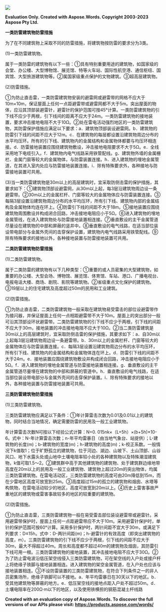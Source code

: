 ﻿![](%E9%98%B2%E9%9B%B7%E5%BB%BA%E7%AD%91%E7%89%A9%E9%98%B2%E9%9B%B7%E6%8E%AA%E6%96%BD.001.png)

**Evaluation Only. Created with Aspose.Words. Copyright 2003-2023 Aspose Pty Ltd.**

**一类防雷建筑物防雷措施**

为了在不同建筑物上采取不同的防雷措施，将建筑物按防雷的要求分为3类。

(1)一类防雷建筑物。

属于一类防雷的建筑物有以下一些：①具有特别重要用途的建筑物，如国家级的会堂、办公楼、大型博物馆、展览馆、特等火车站、国际性航空港、通信枢纽、国宾馆、大型旅游建筑物等。②属国家级重点保护的文物建筑。③超高层建筑物。

(2)防雷措施。

①为防止直击雷，一类防雷建筑物安装的避雷网或避雷带的网格不应大于10m×10m，保证屋面上任何一点距避雷带或避雷网都不大于5m。突出屋面的物体，应沿其顶部装避雷针，避雷针的保护范围可按45°计算。一类防雷建筑物的引下线不应少于两根，引下线间的距离不应大于24m。一类防雷建筑物的接地装置，要求冲击接地电阻不大于10Ω。②处在雷电活动强烈地区的一类防雷建筑物，其防雷保护措施应满足以下要求：a．建筑物顶部装设避雷网。b．建筑物的防雷引下线的间距不应大于12m。c．在建筑物的每层都设置沿建筑物周边分布的水平均压环。所有的引下线、建筑物内的金属结构和金属物体都要与均压环相连接。d．防雷接地装置应围绕建筑物敷设，冲击接地电阻要求不大于5Ω。e．全线采用地下电缆引入。f．建筑物内电气线路采用铁管配线。g．建筑物外墙的金属栅栏、金属门窗等较大的金属物体，与防雷装置连接。h．进入建筑物的埋地金属管道，在其进入室内处应与防雷接地装置连接。i．除有特殊要求外，各种接地与防雷接地装置可共用。

(3)当一类防雷建筑物是30m以上的高层建筑时，宜采取防侧击雷的保护措施，其要求如下：①建筑物顶部设避雷网，从30m以上起，每3层沿建筑物周边设一条避雷带。②30m以上的金属栏杆、门窗等较大的金属物体应与防雷装置连接。③每隔3层设置沿建筑物周边分布的水平均压环，所有引下线、建筑物内部的金属结构及金属物体均连在环上。④防雷引下线的间距不大于18m。⑤接地装置应围绕建筑物周围敷设并构成闭合回路，冲击接地电阻应小于5Ω。⑥进入建筑物的埋地金属管线，在进入建筑物处与防雷接地装置相连接。⑦垂直敷设的主干金属管道尽量设在建筑物的中部和屏蔽的竖井中。⑧垂直敷设的电气线路，在适当部位装设带电部分与金属外壳间的击穿保护设置，建筑物内电气线路采用铁管配线。⑨除有特殊要求的接地以外，各种接地装置与防雷接地装置可共用。

**二类防雷建筑物防雷措施**

(1)二类防雷建筑物。

属于二类防雷的建筑物有以下几种类型：①重要的或人员密集的大型建筑物，如重要的办公楼、大型会场、博物馆、展览馆、体育馆、车站、港口、广播电视台、电报电话大楼、商场、剧院、影院等建筑物。②省级重点文化保护的建筑物。③19层以上的住宅建筑及高度超过50m的民用和工业建筑。

(2)防雷措施。

①为防止直击雷，二类防雷建筑物一般采取在建筑物易受雷击的部位设避雷带作为接闪器，并保证屋面上任何一点相距避雷带不大于10m。屋面上的突出部分一般可沿其顶部设环状避雷带。二类防雷建筑物的引下线不应少于两根，引下线的间距不应大于30m，接地装置的冲击接地电阻不应大于10Ω。②当二类防雷建筑是30m以上的高层建筑时，宜采取防侧击雷的保护措施，其要求如下：a．自30m以上起每3层沿建筑物周边设一条避雷带。b．30m以上的金属栏杆、门窗等较大的金属物体应与防雷装置连接。c．每隔3层设置沿建筑物周边分布的水平均压环，所有引下线、建筑物内的金属结构和金属物体连在环上。d．防雷引下线的间距不大于24m。e．接地装置应围绕建筑物敷设并构成闭合回路，冲击接地电阻应小于5Ω。f．进入建筑物的埋地金属管道与防雷接地装置相连接。g．垂直敷设的主干金属管道尽量埋在建筑物的中部和屏蔽的管道中。h．垂直敷设的电气线路，在适当部位装设带电部分与金属外壳间的击穿保护装置。i．除有特殊要求的接地以外，各种接地装置与防雷接地装置可共用。

**三类防雷建筑物防雷措施**

(1)三类防雷建筑物。

三类防雷建筑物应满足以下条件：①年计算雷击次数为0.01及0.01以上的建筑物，同时结合当地情况，确定需要防雷的民用及一般工业建筑物。

年计算雷击次数N可按以下经验公式计算：N=0. 015nk×（L+5h）×(b+5h)×10-6。式中：N-年计算雷击次数；n-年平均雷暴日（由当地气象台、站提供）；L-建筑物的长度(m)；b-建筑物的宽度(m)；h-建筑物的高度(m)；k-校正系数。一般情况下k值取1；位于旷野孤立的建筑物，位于河边、湖边、山坡下、土山顶部、山谷风口、地下水露头处或山地中土壤电阻率较小处的各种建筑物以及特殊潮湿建筑物，k值可取1.5～2。②建筑群中高于其他建筑物的建筑物、处于建筑群边缘地带高度在20m以上的民用及一般工业建筑物、建筑物上超过20m的突出物体，均属三类防雷建筑物。在雷电活动区，三类防雷建筑物的高度可由20m降低到15m，而在少雷地区高度可放宽到25m。③高度超过15m的孤立的建筑物和烟囱、水塔等构筑物，在雷电活动较少的地区，高度可放宽到20m以上。④历史上雷害事故严重地区的建筑物或雷害事故较多的地区的较重要的建筑物。

(2)防雷措施。

①为防止直击雷，三类防雷建筑物一般在易受雷击部位装设避雷带或避雷针。采用避雷带保护时，屋面上任何一点距避雷带应不大于10m。采用避雷针保护时，单针的保护范围可按60°计算。采用多针保护时，两针间距不宜大于30m，或满足下列要求：D≤15h。式中：D-两针间距(m)；h-避雷针的有效高度（即突出建筑物的高度，m）。三类防雷建筑物的引下线不应少于两根，引下线的间距不应大于30m，最大不得超过40m。周长和高度都不超过40m的建筑物及烟囱，其防雷引下线可用一根。三类防雷建筑物的接地装置，其冲击接地电阻不应大于30Ω。②为了防止雷电波沿低压架空线侵入三类防雷建筑物，可在架空线的入户处或接户杆上将绝缘子铁脚与接地装置相连。进入建筑物的架空金属管道，在入户处也应该与接地装置相连。③不设防雷装置的三类防雷建筑物，在符合下列条件之一的非人员密集场所，绝缘子铁脚可以不接地。a．年平均雷暴日在30天以下的地区。b．受其他建筑物等屏蔽的地方。e．低压架空线的接地点距入户处不超过50m。d．土壤电阻率在200Ω·m以下的地区，以及使用铁横担的钢筋混凝土杆线路

**Created with an evaluation copy of Aspose.Words. To discover the full versions of our APIs please visit: https://products.aspose.com/words/**
